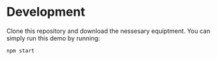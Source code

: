 # Development

Clone this repository and  download the nessesary equiptment. 
You can simply run this demo by running:

```sh
npm start
```

